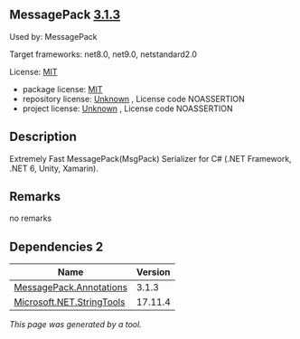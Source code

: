 MessagePack [3.1.3](https://www.nuget.org/packages/MessagePack/3.1.3)
--------------------

Used by: MessagePack

Target frameworks: net8.0, net9.0, netstandard2.0

License: [MIT](../../../../licenses/mit) 

- package license: [MIT](https://licenses.nuget.org/MIT) 
- repository license: [Unknown](https://github.com/MessagePack-CSharp/MessagePack-CSharp) , License code NOASSERTION
- project license: [Unknown](https://github.com/MessagePack-CSharp/MessagePack-CSharp) , License code NOASSERTION

Description
-----------
Extremely Fast MessagePack(MsgPack) Serializer for C# (.NET Framework, .NET 6, Unity, Xamarin).

Remarks
-----------
no remarks


Dependencies 2
-----------

|Name|Version|
|----------|:----|
|[MessagePack.Annotations](../../../../packages/nuget.org/messagepack.annotations/3.1.3)|3.1.3|
|[Microsoft.NET.StringTools](../../../../packages/nuget.org/microsoft.net.stringtools/17.11.4)|17.11.4|

*This page was generated by a tool.*